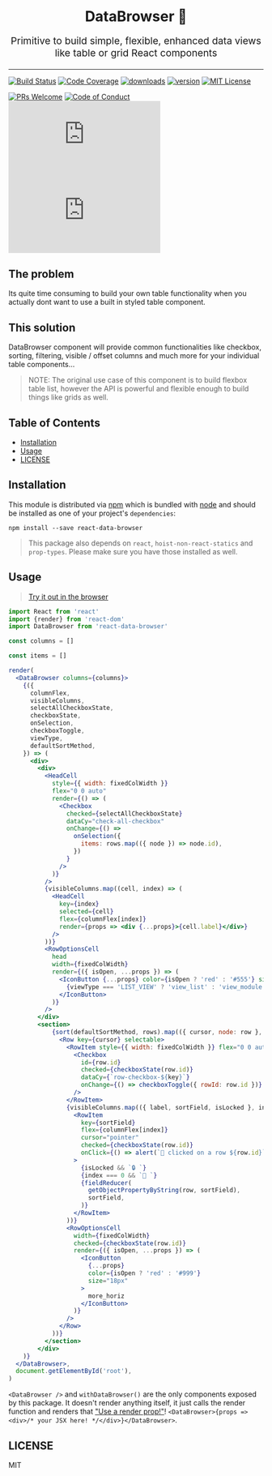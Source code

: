 <h1 align="center">
  DataBrowser 📜 
</h1>
<p align="center" style="font-size: 1.2rem;">Primitive to build simple, flexible, enhanced data views like table or grid React components</p>

<hr />

[![Build Status][build-badge]][build]
[![Code Coverage][coverage-badge]][coverage]
[![downloads][downloads-badge]][npmcharts] [![version][version-badge]][package]
[![MIT License][license-badge]][license]

[![PRs Welcome][prs-badge]][prs] 
[![Code of Conduct][coc-badge]][coc]
[![size][size-badge]][unpkg-dist] [![gzip size][gzip-badge]][unpkg-dist]

## The problem

Its quite time consuming to build your own table functionality when you actually dont want to use a built in styled table component. 

## This solution

DataBrowser component will provide common functionalities like checkbox, sorting, filtering, visible / offset columns and much more for your individual table components... 

> NOTE: The original use case of this component is to build flexbox table list, however the API
> is powerful and flexible enough to build things like grids as well.

## Table of Contents

<!-- START doctoc generated TOC please keep comment here to allow auto update -->
<!-- DON'T EDIT THIS SECTION, INSTEAD RE-RUN doctoc TO UPDATE -->

- [Installation](#installation)
- [Usage](#usage)
- [LICENSE](#license)

<!-- END doctoc generated TOC please keep comment here to allow auto update -->

## Installation

This module is distributed via [npm][npm] which is bundled with [node][node] and
should be installed as one of your project's `dependencies`:

```
npm install --save react-data-browser
```

> This package also depends on `react`, `hoist-non-react-statics` and `prop-types`. Please make sure you have those installed as well.

## Usage

> [Try it out in the browser](https://codesandbox.io/s/6z67jvklw3)

```jsx
import React from 'react'
import {render} from 'react-dom'
import DataBrowser from 'react-data-browser'

const columns = []

const items = []

render(
  <DataBrowser columns={columns}>
    {({
      columnFlex,
      visibleColumns,
      selectAllCheckboxState,
      checkboxState,
      onSelection,
      checkboxToggle,
      viewType,
      defaultSortMethod,
    }) => (
      <div>
        <div>
          <HeadCell
            style={{ width: fixedColWidth }}
            flex="0 0 auto"
            render={() => (
              <Checkbox
                checked={selectAllCheckboxState}
                dataCy="check-all-checkbox"
                onChange={() =>
                  onSelection({
                    items: rows.map(({ node }) => node.id),
                  })
                }
              />
            )}
          />
          {visibleColumns.map((cell, index) => (
            <HeadCell
              key={index}
              selected={cell}
              flex={columnFlex[index]}
              render={props => <div {...props}>{cell.label}</div>}
            />
          ))}
          <RowOptionsCell
            head
            width={fixedColWidth}
            render={({ isOpen, ...props }) => (
              <IconButton {...props} color={isOpen ? 'red' : '#555'} size="18px">
                {viewType === 'LIST_VIEW' ? 'view_list' : 'view_module'}
              </IconButton>
            )}
          />
        </div>
        <section>
            {sort(defaultSortMethod, rows).map(({ cursor, node: row }, key) => (
              <Row key={cursor} selectable>
                <RowItem style={{ width: fixedColWidth }} flex="0 0 auto">
                  <Checkbox
                    id={row.id}
                    checked={checkboxState(row.id)}
                    dataCy={`row-checkbox-${key}`}
                    onChange={() => checkboxToggle({ rowId: row.id })}
                  />
                </RowItem>
                {visibleColumns.map(({ label, sortField, isLocked }, index) => (
                  <RowItem
                    key={sortField}
                    flex={columnFlex[index]}
                    cursor="pointer"
                    checked={checkboxState(row.id)}
                    onClick={() => alert(`🦄 clicked on a row ${row.id}`)}
                  >
                    {isLocked && `🔒 `}
                    {index === 0 && `🌄 `}
                    {fieldReducer(
                      getObjectPropertyByString(row, sortField),
                      sortField,
                    )}
                  </RowItem>
                ))}
                <RowOptionsCell
                  width={fixedColWidth}
                  checked={checkboxState(row.id)}
                  render={({ isOpen, ...props }) => (
                    <IconButton
                      {...props}
                      color={isOpen ? 'red' : '#999'}
                      size="18px"
                    >
                      more_horiz
                    </IconButton>
                  )}
                />
              </Row>
            ))}
          </section>
        </div>
    )}
  </DataBrowser>,
  document.getElementById('root'),
)
```

`<DataBrowser />` and `withDataBrowser()` are the only components exposed by this package. It doesn't render anything itself, it just calls the render function and renders that
["Use a render prop!"][use-a-render-prop]!
`<DataBrowser>{props => <div>/* your JSX here! */</div>}</DataBrowser>`.


## LICENSE

MIT

[npm]: https://www.npmjs.com/
[node]: https://nodejs.org
[build-badge]: https://img.shields.io/travis/paypal/downshift.svg?style=flat-square
[build]: https://travis-ci.org/paypal/downshift
[coverage-badge]: https://img.shields.io/codecov/c/github/paypal/downshift.svg?style=flat-square
[coverage]: https://codecov.io/github/paypal/downshift
[version-badge]: https://img.shields.io/npm/v/downshift.svg?style=flat-square
[package]: https://www.npmjs.com/package/downshift
[downloads-badge]: https://img.shields.io/npm/dm/downshift.svg?style=flat-square
[npmcharts]: http://npmcharts.com/compare/downshift
[license-badge]: https://img.shields.io/npm/l/downshift.svg?style=flat-square
[license]: https://github.com/paypal/downshift/blob/master/LICENSE
[prs-badge]: https://img.shields.io/badge/PRs-welcome-brightgreen.svg?style=flat-square
[prs]: http://makeapullrequest.com
[chat]: https://gitter.im/paypal/downshift
[chat-badge]: https://img.shields.io/gitter/room/paypal/downshift.svg?style=flat-square
[coc-badge]: https://img.shields.io/badge/code%20of-conduct-ff69b4.svg?style=flat-square
[coc]: https://github.com/paypal/downshift/blob/master/CODE_OF_CONDUCT.md
[react-badge]: https://img.shields.io/badge/%E2%9A%9B%EF%B8%8F-(p)react-00d8ff.svg?style=flat-square
[react]: https://facebook.github.io/react/
[gzip-badge]: http://img.badgesize.io/https://unpkg.com/downshift/dist/downshift.umd.min.js?compression=gzip&label=gzip%20size&style=flat-square
[size-badge]: http://img.badgesize.io/https://unpkg.com/downshift/dist/downshift.umd.min.js?label=size&style=flat-square
[unpkg-dist]: https://unpkg.com/downshift/dist/
[module-formats-badge]: https://img.shields.io/badge/module%20formats-umd%2C%20cjs%2C%20es-green.svg?style=flat-square
[spectrum-badge]: https://withspectrum.github.io/badge/badge.svg
[spectrum]: https://spectrum.chat/downshift
[emojis]: https://github.com/kentcdodds/all-contributors#emoji-key
[all-contributors]: https://github.com/kentcdodds/all-contributors
[ryan]: https://github.com/ryanflorence
[compound-components-lecture]: https://courses.reacttraining.com/courses/advanced-react/lectures/3060560
[react-autocomplete]: https://www.npmjs.com/package/react-autocomplete
[jquery-complete]: https://jqueryui.com/autocomplete/
[examples]: https://codesandbox.io/search?refinementList%5Btags%5D%5B0%5D=downshift%3Aexample&page=1
[yt-playlist]: https://www.youtube.com/playlist?list=PLV5CVI1eNcJh5CTgArGVwANebCrAh2OUE
[jared]: https://github.com/jaredly
[controlled-components-lecture]: https://courses.reacttraining.com/courses/advanced-react/lectures/3172720
[react-training]: https://reacttraining.com/
[advanced-react]: https://courses.reacttraining.com/courses/enrolled/200086
[use-a-render-prop]: https://cdb.reacttraining.com/use-a-render-prop-50de598f11ce
[semver]: http://semver.org/
